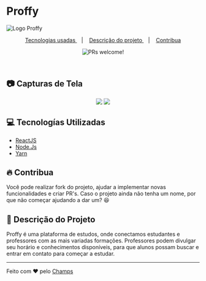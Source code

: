 ﻿


# Proffy
![Logo Proffy]()
  <p align="center">
  <a href="#computer-tecnologias-utilizadas">
    Tecnologias usadas
  </a>
  &nbsp;&nbsp;&nbsp;|&nbsp;&nbsp;&nbsp;
  <a href="#octocat-project-description">
    Descrição do projeto
  </a>
  &nbsp;&nbsp;&nbsp;|&nbsp;&nbsp;&nbsp;
  <a href="#fire-contribua">
    Contribua
  </a>
</p>

<p align="center">
 <img src="https://img.shields.io/static/v1?label=PRs&message=welcome&color=7159c1&labelColor=000000" alt="PRs welcome!" />
</p>

<br>

## :camera: Capturas de Tela
<p align="center">
    <image src="https://i.imgur.com/WF2d4xz.png">
    <image src="https://i.imgur.com/37dIKt9.png?1">
</p>

## :computer: Tecnologías Utilizadas

- [ReactJS](https://reactjs.org/)
- [Node.Js](https://nodejs.org/en/)
- [Yarn](https://yarnpkg.com/)

## :fire: Contribua

Você pode realizar fork do projeto, ajudar a implementar novas funcionalidades e criar PR's.
Caso o projeto ainda não tenha um nome, por que não começar ajudando a dar um? 😆

## 🔎 Descrição do Projeto

<p>
	Proffy é uma plataforma de estudos, onde conectamos estudantes e professores com as mais variadas formações. Professores podem divulgar seu horário e conhecimentos disponíveis, para que alunos possam buscar e entrar em contato para começar a estudar.
</p>

---
Feito com :heart: pelo [Champs](https://gtihub.com/GabriPires)
